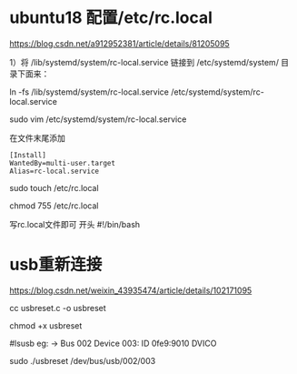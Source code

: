 # ubuntu18 配置/etc/rc.local

https://blog.csdn.net/a912952381/article/details/81205095

1）将 /lib/systemd/system/rc-local.service 链接到 /etc/systemd/system/ 目录下面来：

ln -fs /lib/systemd/system/rc-local.service /etc/systemd/system/rc-local.service

sudo vim /etc/systemd/system/rc-local.service

在文件末尾添加

```
[Install]
WantedBy=multi-user.target
Alias=rc-local.service
```

sudo touch /etc/rc.local

chmod 755 /etc/rc.local

写rc.local文件即可 开头 #!/bin/bash



# usb重新连接

https://blog.csdn.net/weixin_43935474/article/details/102171095



cc usbreset.c -o usbreset

chmod +x usbreset

#lsusb  eg: -> Bus 002 Device 003: ID 0fe9:9010 DVICO 

sudo ./usbreset /dev/bus/usb/002/003 



